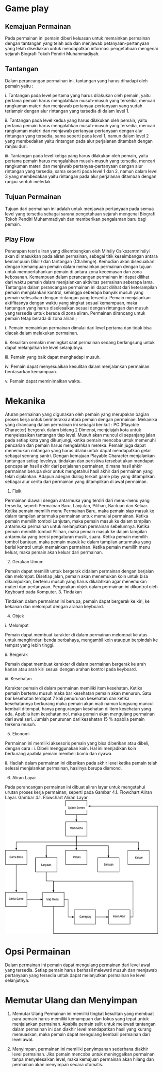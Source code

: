 # Game play

## Kemajuan Permainan
 
Pada permainan ini pemain diberi keluasan untuk memainkan permainan
dengan tantangan yang telah ada dan menjawab petanyaan-pertanyaan yang
telah disediakan untuk mendapatkan informasi pengetahuan mengenai sejarah
Biografi Tokoh Pendiri Muhammadiyah.

## Tantangan 
 
 Dalam perancangan permainan ini, tantangan yang harus dihadapi oleh pemain yaitu :

   i. Tantangan pada level pertama yang harus dilakukan oleh pemain, yaitu
pertama pemain harus mengalahkan musuh-musuh yang tersedia, mencari
rangkuman materi dan menjawab pertanyaa-pertanyaan yang sudah
terlampir dengan alur rintangan yang tersedia di dalam level 1.

   ii. Tantangan pada level kedua yang harus dilakukan oleh pemain, yaitu
pertama pemain harus mengalahkan musuh-musuh yang tersedia, mencari
rangkuman materi dan menjawab pertanyaa-pertanyaan dengan alur
rintangan yang tersedia, sama seperti pada level 1, namun dalam level 2
yang membedakan yaitu rintangan pada alur perjalanan ditambah dengan
ranjau duri.

  iii. Tantangan pada level ketiga yang harus dilakukan oleh pemain, yaitu
pertama pemain harus mengalahkan musuh-musuh yang tersedia, mencari
rangkuman materi dan menjawab pertanyaa-pertanyaan dengan alur
rintangan yang tersedia, sama seperti pada level 1 dan 2, namun dalam
level 3 yang membedakan yaitu rintangan pada alur perjalanan ditambah
dengan ranjau sentuh meledak.

## Tujuan Permainan
 
Tujuan dari permainan ini adalah untuk menjawab pertanyaan pada semua level
yang tersedia sebagai sarana pengetahuan sejarah mengenai Biografi Tokoh
Pendiri Muhammadiyah dan memberikan pengalaman baru bagi pemain.

## Play Flow
 
Penerapan teori aliran yang dikembangkan oleh Mihály Csíkszentmihályi akan
di masukkan pada aliran permainan, sebagai titik keseimbangan antara
kemampuan (Skill) dan tantangan (Challenge). Kemudian akan disesuaikan
dengan kemampuan pemain dalam memainkan permainan dengan tujuan untuk
mempertahankan pemain di antara zona kecemasan dan zona kebosanan.
Kemampuan dalam perancangan permainan ini dapat dilihat dari waktu pemain
dalam menjalankan aktivitas permainan seberapa lama. Tantangan dalam
perancangan permainan ini dapat dilihat dari keterampilan pemain menjalankan
kontrol, sehingga seberapa banyak musuh yang pemain selesaikan dengan
rintangan yang tersedia. Pemain menjalankan aktifitasnya dengan waktu yang
singkat sesuai kemampuan, maka tantangan yang harus diselesaikan sesuai
dengan rintangan dan musuh yang tersedia untuk berada di zona aliran.
Permainan dirancang untuk pemain tetap berada di zona aliran ;

   i. Pemain memainkan permainan dimulai dari level pertama dan tidak bisa
      diacak dalam melakukan permainan.

  ii. Kesulitan semakin meningkat saat permainan sedang berlangsung untuk
      dapat melanjutkan ke level selanjutnya.

 iii. Pemain yang baik dapat menghadapi musuh.

  iv. Pemain dapat menyesuaikan kesulitan dalam menjalankan permainan
      berdasarkan kemampuan.

  v. Pemain dapat meminimalkan waktu.

# Mekanika

Aturan permainan yang digunakan oleh pemain yang merupakan bagian proses
kerja untuk berinteraksi antara pemain dengan permainan. Mekanika yang
dirancang dalam permainan ini sebagai berikut :
PC (Playable Character) bergerak dalam bidang 2 Dimensi, menjelajah kota untuk
menyelesaikan tantangan tiap level. Musuh akan muncul di sepanjang jalan pada
setiap kota yang dikunjungi, ketika pemain mencoba untuk memenuhi pencarian
dan pemain harus mengalahkan mereka. Pemain juga dapat menemukan rintangan
yang harus dilalui untuk dapat mendapatkan gelar sebagai seorang santri.
Dengan kemajuan Playable Character menjalankan tantangan setiap levelnya.
tindakan dan peristiwa tersebut akan mendapat pencapaian hasil akhir dari
perjalanan permainan, dimana hasil ahkir permainan berupa skor untuk
mengetahui hasil akhir dari permainan yang telah dijalankan. Adapun adegan
dialog terkait game play yang ditampilkan sebagai alur cerita dari permainan yang
ditampilkan di awal permainan.

1. Fisik
 
Permainan diawali dengan antarmuka yang terdiri dari menu-menu yang
tersedia, seperti Permainan Baru, Lanjutan, Pilihan, Bantuan dan Keluar.
Ketika pemain memilih menu Permainan Baru, maka pemain siap masuk ke
dalam tampilan antarmuka permainan untuk memulai permainan. Ketika
pemain memilih tombol Lanjutan, maka pemain masuk ke dalam tampilan
antarmuka permainan untuk melanjutkan permainan sebelumnya.
Ketika pemain memilih tombol Pilihan, maka pemain masuk ke dalam tampilan
antarmuka yang berisi pengaturan musik, suara. Ketika pemain memilih tombol
bantuan, maka pemain masuk ke dalam tampilan antarmuka yang berisi kontrol
untuk memainkan permainan. Ketika pemain memilih menu keluar, maka
pemain akan keluar dari permainan.

 2. Gerakan Umum
 
Pemain dapat memilih untuk bergerak didalam permainan dengan berjalan dan
melompat. Disetiap jalan, pemain akan menemukan koin untuk bisa
dikumpulkan, bertemu musuh yang harus dikalahkan agar menemukan materi
dan pertanyaan. Pergerakan objek dalam permainan ini dikontrol oleh
Keyboard pada Komputer.
 3. Tindakan
 
Tindakan dalam permainan ini berupa, pemain dapat bergerak ke kiri, ke
kekanan dan melompat dengan arahan keyboard.

 4. Objek
 
 i. Melompat

Pemain dapat membuat karakter di dalam permainan melompat ke atas
untuk menghindari benda berbahaya, mengambil koin ataupun berpindah
ke tempat yang lebih tinggi.

 ii. Bergerak

Pemain dapat membuat karakter di dalam permainan bergerak ke arah
kanan atau arah kiri sesuai dengan arahan kontrol pada keyboard.

 iii. Kesehatan

Karakter pemain di dalam permainan memiliki item kesehatan. Ketika
pemain bertemu musuh maka bar kesehatan pemain akan menurun. Satu
bar kesehatan terdapat 7 kali penurunan kesehatan dan ketika
kesehatannya berkurang maka pemain akan mati namun langsung muncul
kembali ditempat, hanya pengurangan kesehatan di item kesehatan yang
ada. Apabila item kesehatan nol, maka pemain akan mengulang
permainan dari awal seri. Jumlah penurunan dari kesehatan 15 % apabila
pemain terkena musuh.

 5. Ekonomi
 
Permainan ini memiliki aksesoris pemain yang bisa diberikan atau dibeli,
dengan cara :
 i. Dibeli menggunakan koin. Hal ini menjadikan koin berkurang apabila
pemain membeli bomb dan nyawa.

 ii. Hadiah dalam permainan ini diberikan pada akhir level ketika pemain
telah selesai menjalankan permainan, hasilnya berupa diamond.

 6. Aliran Layar
 
Pada perancangan permainan ini dibuat aliran layar untuk mengetahui urutan
proses kerja permainan, seperti pada Gambar 4.1. Flowchart Aliran Layar.
Gambar 4.1. Flowchart Aliran Layar
![image](uploads/c8751b7fdd18150644bd253cb88eb163/image.png)

# Opsi Permainan

Dalam permainan ini pemain dapat mengulang permainan dari level awal yang
tersedia. Setiap pemain harus berhasil melewati musuh dan menjawab pertanyaan
yang tersedia untuk dapat melanjutkan permainan ke level selanjutnya.

# Memutar Ulang dan Menyimpan

 1. Memutar Ulang
 Permainan ini memiliki tingkat kesulitan yang membuat para pemain harus
memiliki kemampuan dan fokus yang tepat untuk menjalankan permainan.
Apabila pemain sulit untuk melewati tantangan dalam permainan ini dan
diakhir level mendapatkan hasil yang kurang memuaskan, maka pemain dapat
mengulang kembali permainan dari level awal.

2. Menyimpan, permainan ini memiliki penyimpanan sederhana diakhir level
permainan. Jika pemain mencoba untuk meninggalkan permainan tanpa
menyelesaikan level, maka kemajuan permainan akan hilang dan permainan
akan menyimpan secara otomatis.